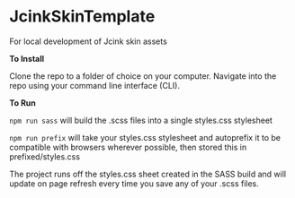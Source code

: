 # JcinkSkinTemplate
For local development of Jcink skin assets

**To Install**

Clone the repo to a folder of choice on your computer. Navigate into the repo using your command line interface (CLI).

**To Run**

`npm run sass` will build the .scss files into a single styles.css stylesheet

`npm run prefix` will take your styles.css stylesheet and autoprefix it to be compatible with browsers wherever possible, then stored this in prefixed/styles.css

The project runs off the styles.css sheet created in the SASS build and will update on page refresh every time you save any of your .scss files.
